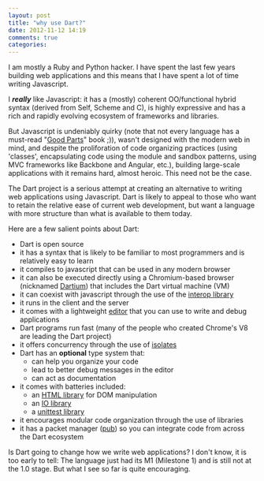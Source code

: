 ```yaml
---
layout: post
title: "why use Dart?"
date: 2012-11-12 14:19
comments: true
categories: 
---
```


I am mostly a Ruby and Python hacker. I have spent the last few years building web applications and this means that I
have spent a lot of time writing Javascript. 

I **_really_** like Javascript: it has a (mostly) coherent OO/functional hybrid syntax 
(derived from Self, Scheme and C), is highly expressive and
has a rich and rapidly evolving ecosystem of frameworks and libraries.

But Javascript is undeniably quirky (note that not every language has a must-read "[Good Parts](http://www.amazon.com/JavaScript-Good-Parts-Douglas-Crockford/dp/0596517742/ref=sr_1_1?s=books&ie=UTF8&qid=1352778037&sr=1-1&keywords=crockford)" book ;)), wasn't designed with
the modern web in mind, and despite the proliforation of code organizing practices (using 'classes', encapsulating code using the
module and sandbox patterns, using MVC frameworks like Backbone and Angular, etc.), building large-scale applications with it remains hard, almost heroic.
This need not be the case.

The Dart project is a serious attempt at creating an alternative to writing web 
applications using Javascript. Dart is likely to appeal to those who want to retain the relative ease of current web development,
but want a language with more structure than what is available to them today.

Here are a few salient points about Dart:

- Dart is open source
- it has a syntax that is likely to be familiar to most programmers and is relatively easy to learn
- it compiles to javascript that can be used in any modern browser
- it can also be executed directly using a Chromium-based browser (nicknamed [Dartium](http://www.dartlang.org/dartium/)) that includes the Dart virtual machine (VM)
- it can coexist with javascript through the use of the [interop library](http://www.dartlang.org/articles/js-dart-interop/)
- it runs in the client and the server
- it comes with a lightweight [editor](http://www.dartlang.org/docs/editor/) that you can use to write and debug applications
- Dart programs run fast (many of the people who created Chrome's V8 are leading the Dart project)
- it offers concurrency through the use of [isolates](http://www.dartlang.org/docs/dart-up-and-running/ch03.html#ch03-dartisolate---concurrency-with-isolates)
- Dart has an **optional** type system that:
    - can help you organize your code
    - lead to better debug messages in the editor
    - can act as documentation
- it comes with batteries included: 
    - an [HTML library](http://www.dartlang.org/docs/dart-up-and-running/ch03.html#ch03-dart-html-using-html5-apis) for DOM manipulation
    - an [IO library](http://www.dartlang.org/docs/dart-up-and-running/ch03.html#ch03-dartio---file-and-socket-io-for-command-line-apps)
    - a [unittest library](http://api.dartlang.org/docs/bleeding_edge/unittest.html)
- it encourages modular code organization through the use of libraries
- it has a packet manager ([pub](http://pub.dartlang.org/)) so you can integrate code from across the Dart ecosystem

Is Dart going to change how we write web applications? I don't know, it is too early to tell: The language just had its M1 (Milestone 1)
and is still not at the 1.0 stage. But what I see so far is quite encouraging.

